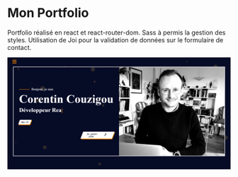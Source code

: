 # Mon Portfolio
Portfolio réalisé en react et react-router-dom. Sass à permis la gestion des styles. Utilisation de Joi pour la validation de données sur le formulaire de contact.

![Mon portfolio](./homeportfolio.png)
